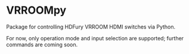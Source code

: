 # VRROOMpy

Package for controlling HDFury VRROOM HDMI switches via Python.

For now, only operation mode and input selection are supported; further commands are coming soon.
